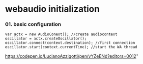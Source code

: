 # webaudio initialization

### 01. basic configuration

```
var actx = new AudioConext(); //create audiocontext
oscillator = actx.createOscillator();
oscillator.connect(context.destination); //first connection
oscillator.start(context.currentTime); //start the WA thread

```

https://codepen.io/LucianoAzzigotti/pen/vYZeENd?editors=0012"


